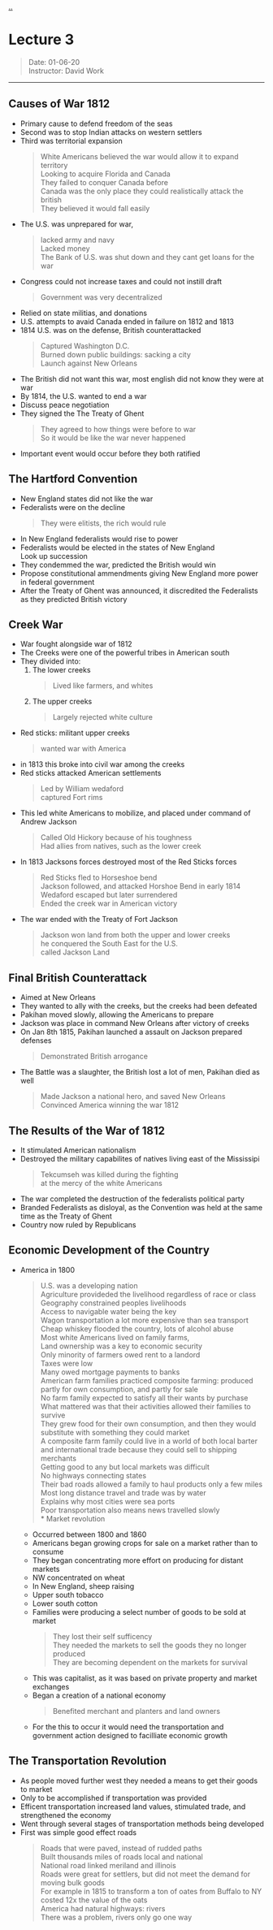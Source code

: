 [..](..)  
# Lecture 3  
> Date: 01-06-20  
> Instructor: David Work  
---  
## Causes of War 1812  
   * Primary cause to defend freedom of the seas  
   * Second was to stop Indian attacks on western settlers  
   * Third was territorial expansion  
      > White Americans believed the war would allow it to expand territory  
         Looking to acquire Florida and Canada  
         They failed to conquer Canada before  
         Canada was the only place they could realistically attack the british  
         They believed it would fall easily  
   * The U.S. was unprepared for war,  
      > lacked army and navy  
         Lacked money  
         The Bank of U.S. was shut down and they cant get loans for the war   
   * Congress could not increase taxes and could not instill draft  
      > Government was very decentralized  
   * Relied on state militias, and donations  
   * U.S. attempts to avaid Canada ended in failure on 1812 and 1813  
   * 1814 U.S. was on the defense, British counterattacked  
      > Captured Washington D.C.  
         Burned down public buildings: sacking a city  
         Launch against New Orleans  
   * The British did not want this war, most english did not know they were at war  
   * By 1814, the U.S. wanted to end a war  
   * Discuss peace negotiation  
   * They signed the The Treaty of Ghent  
      > They agreed to how things were before to war  
         So it would be like the war never happened  
   * Important event would occur before they both ratified  
## The Hartford Convention  
   * New England states did not like the war  
   * Federalists were on the decline  
      > They were elitists, the rich would rule  
   * In New England federalists would rise to power  
   * Federalists would be elected in the states of New England  
      Look up succession  
   * They condemmed the war, predicted the British would win  
   * Propose constitutional ammendments giving New England more power in federal government  
   * After the Treaty of Ghent was announced, it discredited the Federalists as they predicted British victory   
## Creek War  
   * War fought alongside war of 1812  
   * The Creeks were one of the powerful tribes in American south  
   * They divided into:  
      1. The lower creeks  
         > Lived like farmers, and whites  
      2. The upper creeks  
         > Largely rejected white culture  
   * Red sticks: militant upper creeks  
      > wanted war with America  
   * in 1813 this broke into civil war among the creeks  
   * Red sticks attacked American settlements  
      > Led by William wedaford  
         captured Fort rims  
   * This led white Americans to mobilize, and placed under command of Andrew Jackson  
      > Called Old Hickory because of his toughness  
         Had allies from natives, such as the lower creek  
   * In 1813 Jacksons forces destroyed most of the Red Sticks forces  
      > Red Sticks fled to Horseshoe bend  
         Jackson followed, and attacked Horshoe Bend in early 1814  
         Wedaford escaped but later surrendered  
         Ended the creek war in American victory  
   * The war ended with the Treaty of Fort Jackson  
      > Jackson won land from both the upper and lower creeks  
         he conquered the South East for the U.S.  
         called Jackson Land  
## Final British Counterattack  
   * Aimed at New Orleans  
   * They wanted to ally with the creeks, but the creeks had been defeated  
   * Pakihan moved slowly, allowing the Americans to prepare  
   * Jackson was place in command New Orleans after victory of creeks  
   * On Jan 8th 1815, Pakihan launched a assault on Jackson prepared defenses  
      > Demonstrated British arrogance  
   * The Battle was a slaughter, the British lost a lot of men, Pakihan died as well  
      > Made Jackson a national hero, and saved New Orleans  
         Convinced America winning the war 1812  
## The Results of the War of 1812  
   * It stimulated American nationalism  
   * Destroyed the military capabilites of natives living east of the Mississipi  
      > Tekcumseh was killed during the fighting  
         at the mercy of the white Americans  
   * The war completed the destruction of the federalists political party  
   * Branded Federalists as disloyal, as the Convention was held at the same time as the Treaty of Ghent  
   * Country now ruled by Republicans  
  
## Economic Development of the Country  
   * America in 1800  
      > U.S. was a developing nation  
         Agriculture provideded the livelihood regardless of race or class  
         Geography constrained peoples livelihoods  
         Access to navigable water being the key  
         Wagon transportation a lot more expensive than sea transport  
         Cheap whiskey flooded the country, lots of alcohol abuse  
         Most white Americans lived on family farms,   
         Land ownership was a key to economic security  
         Only minority of farmers owed rent to a landord  
         Taxes were low  
         Many owed mortgage payments to banks  
         American farm families practiced composite farming: produced partly for own consumption, and partly for sale  
         No farm family expected to satisfy all their wants by purchase  
         What mattered was that their activities allowed their families to survive  
         They grew food for their own consumption, and then they would substitute with something they could market  
         A composite farm family could live in a world of both local barter and international trade because they could sell to shipping merchants  
         Getting good to any but local markets was difficult  
         No highways connecting states  
         Their bad roads allowed a family to haul products only a few miles  
         Most long distance travel and trade was by water  
         Explains why most cities were sea ports  
         Poor transportation also means news travelled slowly  
    * Market revolution  
      * Occurred between 1800 and 1860  
      * Americans began growing crops for sale on a market rather than to consume  
      * They began concentrating more effort on producing for distant markets  
      * NW concentrated on wheat  
      * In New England, sheep raising  
      * Upper south tobacco  
      * Lower south cotton  
      * Families were producing a select number of goods to be sold at market  
         > They lost their self sufficency  
            They needed the markets to sell the goods they no longer produced  
            They are becoming dependent on the markets for survival  
      * This was capitalist, as it was based on private property and market exchanges  
      * Began a creation of a national economy  
         > Benefited merchant and planters and land owners  
      * For the this to occur it would need the transportation and government action designed to facilliate economic growth  
## The Transportation Revolution       
   * As people moved further west they needed a means to get their goods to market  
   * Only to be accomplished if transportation was provided   
   * Efficent transportation increased land values, stimulated trade, and strengthened the economy   
   * Went through several stages of transportation methods being developed  
   * First was simple good effect roads  
      > Roads that were paved, instead of rudded paths  
         Built thousands miles of roads local and national  
         National road linked meriland and illinois  
         Roads were great for settlers, but did not meet the demand for moving bulk goods   
         For example in 1815 to transform a ton of oates from Buffalo to NY costed 12x the value of the oats  
         America had natural highways: rivers   
         There was a problem, rivers only go one way  

